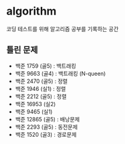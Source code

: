 # algorithm
코딩 테스트를 위해 알고리즘 공부를 기록하는 공간

## 틀린 문제
- 백준 1759 (골5) : 백트래킹
- 백준 9663 (골4) : 백트래킹 (N-queen)
- 백준 2470 (골5) : 정렬
- 백준 1946 (실1) : 정렬
- 백준 2212 (골5) : 정렬
- 백준 16953 (실2)
- 백준 9465 (실1)
- 백준 12865 (골5) : 배낭문제
- 백준 2293 (골5) : 동전문제
- 백준 1520 (골3) : 경로문제
